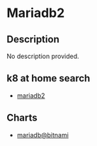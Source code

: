 # Mariadb2

## Description

No description provided.

## k8 at home search

- [mariadb2](https://nanne.dev/k8s-at-home-search/#/mariadb2)

## Charts

- [mariadb@bitnami](https://charts.bitnami.com/bitnami/)
